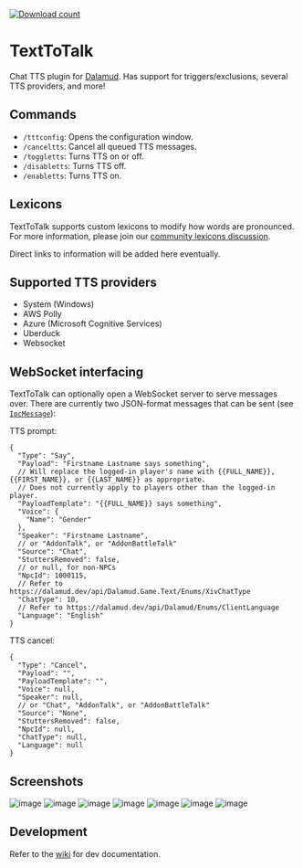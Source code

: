 [![Download count](https://img.shields.io/endpoint?url=https://qzysathwfhebdai6xgauhz4q7m0mzmrf.lambda-url.us-east-1.on.aws/TextToTalk)](https://github.com/karashiiro/TextToTalk)

# TextToTalk
Chat TTS plugin for [Dalamud](https://github.com/goatcorp/Dalamud). Has support for triggers/exclusions, several TTS providers, and more!

## Commands
* `/tttconfig`: Opens the configuration window.
* `/canceltts`: Cancel all queued TTS messages.
* `/toggletts`: Turns TTS on or off.
* `/disabletts`: Turns TTS off.
* `/enabletts`: Turns TTS on.

## Lexicons
TextToTalk supports custom lexicons to modify how words are pronounced. For more information, please join our [community lexicons discussion](https://github.com/karashiiro/TextToTalk/discussions/62).

Direct links to information will be added here eventually.

## Supported TTS providers
* System (Windows)
* AWS Polly
* Azure (Microsoft Cognitive Services)
* Uberduck
* Websocket

## WebSocket interfacing
TextToTalk can optionally open a WebSocket server to serve messages over.
There are currently two JSON-format messages that can be sent (see
[`IpcMessage`](https://github.com/karashiiro/TextToTalk/blob/main/src/TextToTalk/Backends/Websocket/IpcMessage.cs)):

TTS prompt:
```json5
{
  "Type": "Say",
  "Payload": "Firstname Lastname says something",
  // Will replace the logged-in player's name with {{FULL_NAME}}, {{FIRST_NAME}}, or {{LAST_NAME}} as appropriate.
  // Does not currently apply to players other than the logged-in player.
  "PayloadTemplate": "{{FULL_NAME}} says something",
  "Voice": {
    "Name": "Gender"
  },
  "Speaker": "Firstname Lastname",
  // or "AddonTalk", or "AddonBattleTalk"
  "Source": "Chat",
  "StuttersRemoved": false,
  // or null, for non-NPCs
  "NpcId": 1000115,
  // Refer to https://dalamud.dev/api/Dalamud.Game.Text/Enums/XivChatType
  "ChatType": 10,
  // Refer to https://dalamud.dev/api/Dalamud/Enums/ClientLanguage
  "Language": "English"
}
```

TTS cancel:
```json5
{
  "Type": "Cancel",
  "Payload": "",
  "PayloadTemplate": "",
  "Voice": null,
  "Speaker": null,
  // or "Chat", "AddonTalk", or "AddonBattleTalk"
  "Source": "None",
  "StuttersRemoved": false,
  "NpcId": null,
  "ChatType": null,
  "Language": null
}
```

## Screenshots
![image](https://user-images.githubusercontent.com/49822414/126075774-a97d7a11-98c6-40e4-9937-711a8da96926.png)
![image](https://user-images.githubusercontent.com/49822414/126075784-1af622f3-df16-4e00-8de5-bf11f6acb017.png)
![image](https://user-images.githubusercontent.com/49822414/126075793-8b4587e0-1863-44ca-a13f-27a1fcd336d6.png)
![image](https://user-images.githubusercontent.com/49822414/126075802-c694a821-82da-4d87-bf97-06fba9d1e5e4.png)
![image](https://user-images.githubusercontent.com/49822414/126075852-f2aee169-c83c-4916-aca2-e715951eab36.png)
![image](https://user-images.githubusercontent.com/49822414/126075869-480cacb2-8537-41da-aaba-553da5ec9abb.png)
![image](https://user-images.githubusercontent.com/49822414/126075873-aa329726-92eb-4ea1-9127-39810016596b.png)

## Development
Refer to the [wiki](https://github.com/karashiiro/TextToTalk/wiki/Development) for dev documentation.
